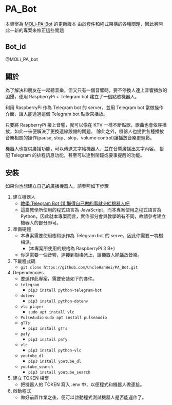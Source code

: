 # PA_Bot

本專案為 [MOLi-PA-Bot](https://github.com/NCNU-OpenSource/MOLi-PA-Bot) 的更新版本
由於套件和程式架構的各種問題，因此另開此一新的專案來修正這些問題

## Bot_id
@MOLi_PA_bot

## 關於
為了解決和朋友在一起聽音樂，但又只有一個音響時，要不停換人連上音響播放的困擾，便用 RaspberryPi + Telegram bot 建立了一個點歌機器人。

利用 RaspberryPi 作為 Telegram bot 的 server，並用 Telegram bot 當做操作介面，讓人能透過這個 Telegram bot 點歌來播放。

只要將 RaspberryPi 接上音響，就可以像在 KTV 一樣不斷點歌，歌曲也會依序播放，如此一來便解決了更換連線設備的問題。
除此之外，機器人也提供各種播放音樂相關的操作(pause, stop、skip、volume control)讓播放音樂更輕鬆。

機器人也提供廣播功能，可以傳送文字給機器人，並在音響廣播出文字內容。
搭配 Telegram 的排程訊息功能，甚至可以達到鬧鐘或要事提醒的功能。

## 安裝
如果你也想建立自己的廣播機器人，請參照如下步驟
1. 建立機器人
    - [教學:Telegram Bot (1) 懶得自己做的事就交給機器人吧](https://z3388638.medium.com/telegram-bot-1-%E6%87%B6%E5%BE%97%E8%87%AA%E5%B7%B1%E5%81%9A%E7%9A%84%E4%BA%8B%E5%B0%B1%E4%BA%A4%E7%B5%A6%E6%A9%9F%E5%99%A8%E4%BA%BA%E5%90%A7-c59004dc6c7b)
    - 這篇教學所使用的程式語言為 JavaScript，而本專案使用之程式語言為 Python，因此就本專案而言，實作部分會與教學略有不同，故請參考建立機器人的部分即可。
2. 準備硬體
    - 本專案需要使用樹梅派作為 Telegram bot 的 serve，因此你需要一塊樹梅派。
        - (本專案所使用的規格為 RaspberryPi 3 B+)
    - 你還需要一個音響，連接到樹梅派上，讓機器人能播放音樂。
3. 下載程式碼
    - `git clone https://github.com/UncleHanWei/PA_Bot.git`
4. Dependencies
    - 要運作此專案，需要安裝如下的套件。
    - `telegram`
        - `pip3 install python-telegram-bot`
    - `dotenv`
        - `pip3 install python-dotenv`
    - `vlc player`
        - `sudo apt install vlc`
    - `PulseAudio`
        `sudo apt install pulseaudio`
    - `gTTs`
        - `pip3 install gTTs`
    - `pafy`
        - `pip3 install pafy`
    - `vlc`
        - `pip3 install python-vlc`
    - `youtube_dl`
        - `pip3 install youtube_dl`
    - `youtube_search`
        - `pip3 install youtube_search`
5. 建立 TOKEN 檔案
    - 把機器人的 TOKEN 寫入 .env 中，以便程式和機器人做連接。
6. 啟動程式
    - 做好前置作業之後，便可以啟動程式測試機器人是否能運作了。
